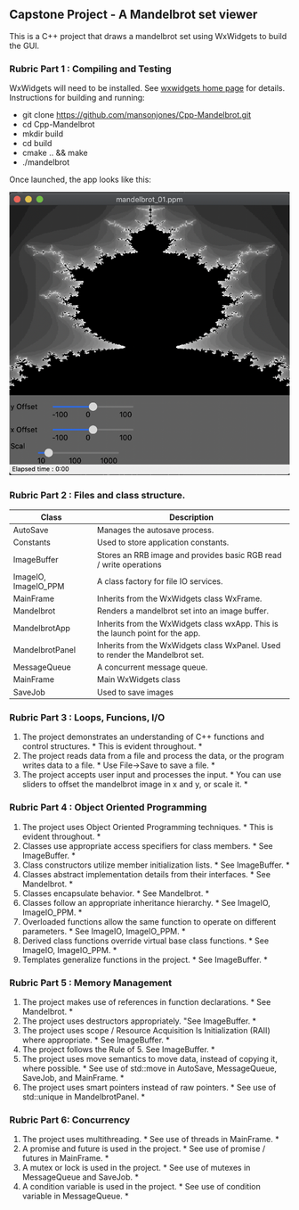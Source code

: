 ## Capstone Project - A Mandelbrot set viewer
This is a C++ project that draws a mandelbrot set using WxWidgets to build the GUI.

### Rubric Part 1 : Compiling and Testing
WxWidgets will need to be installed.  See [wxwidgets home page](https://www.wxwidgets.org/) for details.
Instructions for building and running:
- git clone https://github.com/mansonjones/Cpp-Mandelbrot.git
- cd Cpp-Mandelbrot
- mkdir build
- cd build
- cmake .. && make
- ./mandelbrot 

Once launched, the app looks like this:

![Mandelbrot App](Mandelbrot_Screen_Shot.png)

### Rubric Part 2 : Files and class structure.

| Class | Description |
| -------------- | -------------------------------------------------------------------------------------- |
| AutoSave | Manages the autosave process. |
| Constants | Used to store application constants. |
| ImageBuffer | Stores an RRB image and provides basic RGB read / write operations |
| ImageIO, ImageIO_PPM | A class factory for file IO services. |
| MainFrame | Inherits from the WxWidgets class WxFrame. |
| Mandelbrot | Renders a mandelbrot set into an image buffer. |  
| MandelbrotApp | Inherits from the WxWidgets class wxApp.  This is the launch point for the app. |
| MandelbrotPanel | Inherits from the WxWidgets class WxPanel.  Used to render the Mandelbrot set. |
| MessageQueue | A concurrent message queue. |
| MainFrame | Main WxWidgets class |
| SaveJob | Used to save images |

### Rubric Part 3 : Loops, Funcions, I/O
1. The project demonstrates an understanding of C++ functions and control structures. * This is evident throughout. *
2. The project reads data from a file and process the data, or the program writes data to a file.  * Use File->Save to
save a file. *
3. The project accepts user input and processes the input. * You can use sliders to offset the mandelbrot image in x and y,
or scale it. *

### Rubric Part 4 : Object Oriented Programming
1. The project uses Object Oriented Programming techniques.  * This is evident throughout. *
2. Classes use appropriate access specifiers for class members. * See ImageBuffer. *
3. Class constructors utilize member initialization lists. * See ImageBuffer. *
4. Classes abstract implementation details from their interfaces. * See Mandelbrot. *
5. Classes encapsulate behavior. * See Mandelbrot. *
6. Classes follow an appropriate inheritance hierarchy. * See ImageIO, ImageIO_PPM. *
7. Overloaded functions allow the same function to operate on different parameters. * See ImageIO, ImageIO_PPM. *
8. Derived class functions override virtual base class functions. * See ImageIO, ImageIO_PPM. *
9. Templates generalize functions in the project. * See ImageBuffer. *

### Rubric Part 5 : Memory Management
1. The project makes use of references in function declarations. * See Mandelbrot. *
2. The project uses destructors appropriately. "See ImageBuffer. *
3. The project uses scope / Resource Acquisition Is Initialization (RAII) where appropriate. * See ImageBuffer. *
4. The project follows the Rule of 5. See ImageBuffer. *
5. The project uses move semantics to move data, instead of copying it, where possible. * See use of std::move in AutoSave, MessageQueue, SaveJob, and MainFrame. *
6. The project uses smart pointers instead of raw pointers. * See use of std::unique in MandelbrotPanel. *

### Rubric Part 6: Concurrency
1. The project uses multithreading.  * See use of threads in MainFrame. *
2. A promise and future is used in the project. * See use of promise / futures in MainFrame. *
3. A mutex or lock is used in the project. * See use of mutexes in MessageQueue and SaveJob. *
4. A condition variable is used in the project. * See use of condition variable in MessageQueue. *


 
